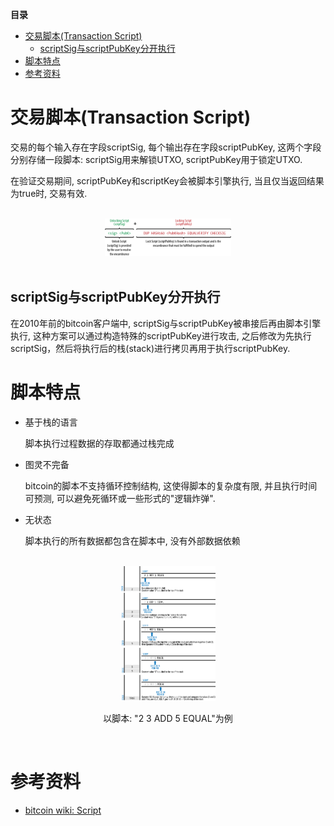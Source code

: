 <!-- markdown-toc start - Don't edit this section. Run M-x markdown-toc-refresh-toc -->
**目录**

- [交易脚本(Transaction Script)](#交易脚本transaction-script)
    - [scriptSig与scriptPubKey分开执行](#scriptsig与scriptpubkey分开执行)
- [脚本特点](#脚本特点)
- [参考资料](#参考资料)

<!-- markdown-toc end -->
# 交易脚本(Transaction Script)

交易的每个输入存在字段scriptSig, 每个输出存在字段scriptPubKey, 这两个字段分别存储一段脚本: scriptSig用来解锁UTXO, scriptPubKey用于锁定UTXO.

在验证交易期间, scriptPubKey和scriptKey会被脚本引擎执行, 当且仅当返回结果为true时, 交易有效.

<br/>
<center><img src="img/tx_script.png" width="40%" height="40%"></center>
<br/>

## scriptSig与scriptPubKey分开执行
在2010年前的bitcoin客户端中, scriptSig与scriptPubKey被串接后再由脚本引擎执行, 这种方案可以通过构造特殊的scriptPubKey进行攻击, 之后修改为先执行scriptSig，然后将执行后的栈(stack)进行拷贝再用于执行scriptPubKey.

# 脚本特点
- 基于栈的语言

    脚本执行过程数据的存取都通过栈完成

- 图灵不完备

    bitcoin的脚本不支持循环控制结构, 这使得脚本的复杂度有限, 并且执行时间可预测, 可以避免死循环或一些形式的"逻辑炸弹".

- 无状态

    脚本执行的所有数据都包含在脚本中, 没有外部数据依赖

<br/>
<center><img src="img/script_execution.png" height="30%" width="30%"/><p>以脚本: "2 3 ADD 5 EQUAL"为例</p></center>
<br/>

# 参考资料
- [bitcoin wiki: Script](https://en.bitcoin.it/wiki/Script)
